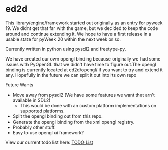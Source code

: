 ed2d
=====
This library/engine/framework started out originally as an entry for pyweek 19. We didnt get that far with the game, but we decided to keep the code around and continue extending it. We hope to have a first release in a usable state for pyWeek 20 within the next week or so.

Currently written in python using pysdl2 and freetype-py.

We have created our own opengl binding because originally we had some issues with PyOpenGL that we didn't have time to figure out.The opengl binding is currently located at ed2d/opengl/ if you want to try and extend it any. Hopefully in the future we can split it out into its own repo 

Future Wants
* Move away from pysdl2 (We have some features we want that arn't available in SDL2)
  * This would be done with an custom platform implementations on supported platforms.
* Split the opengl binding out from this repo.
* Generate the opengl binding from the xml opengl registry.
* Probably other stuff.
* Easy to use opengl ui framework?

View our current todo list here:
[TODO List](https://msitton.com/pad/p/r.5ac11357a3c159c9dda4a4e33badf95e)
